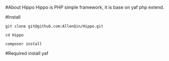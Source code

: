 #About Hippo
Hippo is PHP simple framework, it is base on yaf php extend.


#Install
```shell
git clone git@github.com:AllenQin/Hippo.git

cd Hippo

composer install
```

#Required
install yaf
